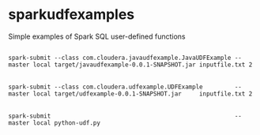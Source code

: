 # sparkudfexamples
Simple examples of Spark SQL user-defined functions

<code>
spark-submit --class com.cloudera.javaudfexample.JavaUDFExample --master local target/javaudfexample-0.0.1-SNAPSHOT.jar inputfile.txt 2
</code>
<br/>
<code>
spark-submit --class com.cloudera.udfexample.UDFExample         --master local target/udfexample-0.0.1-SNAPSHOT.jar     inputfile.txt 2
</code>
<br/>
<code>
spark-submit                                                    --master local python-udf.py
</code>
